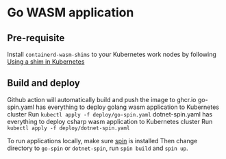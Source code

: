 # Go WASM application

## Pre-requisite
Install `containerd-wasm-shims` to your Kubernetes work nodes by following [Using a shim in Kubernetes](https://github.com/deislabs/containerd-wasm-shims#using-a-shim-in-kubernetes)

## Build and deploy
Github action will automatically build and push the image to ghcr.io
go-spin.yaml has everything to deploy golang wasm application to Kubernetes cluster
Run `kubectl apply -f deploy/go-spin.yaml`
dotnet-spin.yaml has everything to deploy csharp wasm application to Kubernetes cluster
Run `kubectl apply -f deploy/dotnet-spin.yaml`

To run applications locally, make sure [spin](https://github.com/fermyon/spin) is installed
Then change directory to `go-spin` or `dotnet-spin`, run `spin build` and `spin up`.